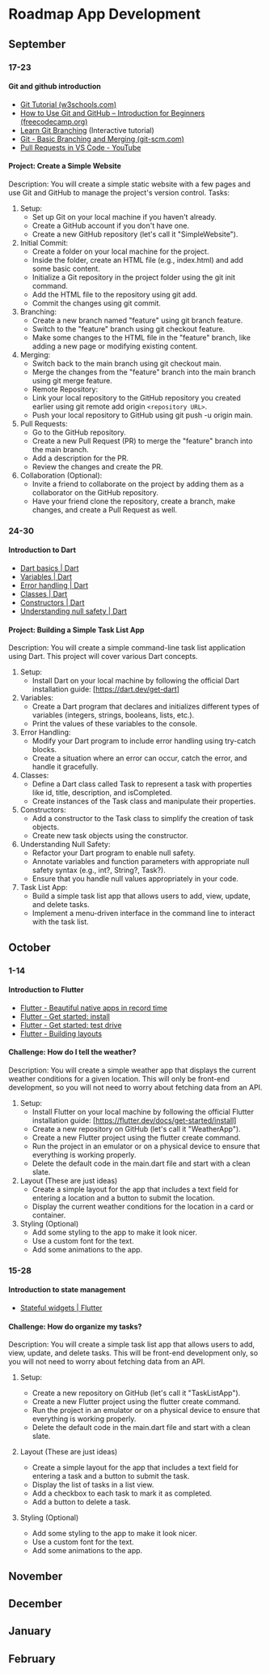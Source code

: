 # Roadmap App Development

## September

### 17-23

#### Git and github introduction

- [Git Tutorial (w3schools.com)](https://www.w3schools.com/git/default.asp)
- [How to Use Git and GitHub – Introduction for Beginners (freecodecamp.org)](https://www.freecodecamp.org/news/introduction-to-git-and-github/)
- [Learn Git Branching](https://learngitbranching.js.org/) (Interactive tutorial)
- [Git - Basic Branching and Merging (git-scm.com)](https://git-scm.com/book/en/v2/Git-Branching-Basic-Branching-and-Merging)
- [Pull Requests in VS Code - YouTube](https://www.youtube.com/watch?v=LdSwWxVzUpo)

#### Project: Create a Simple Website

Description: You will create a simple static website with a few pages and use Git and GitHub to manage the project's version control.
Tasks:

1. Setup:
   - Set up Git on your local machine if you haven't already.
   - Create a GitHub account if you don't have one.
   - Create a new GitHub repository (let's call it "SimpleWebsite").
2. Initial Commit:
   - Create a folder on your local machine for the project.
   - Inside the folder, create an HTML file (e.g., index.html) and add some basic content.
   - Initialize a Git repository in the project folder using the git init command.
   - Add the HTML file to the repository using git add.
   - Commit the changes using git commit.
3. Branching:
   - Create a new branch named "feature" using git branch feature.
   - Switch to the "feature" branch using git checkout feature.
   - Make some changes to the HTML file in the "feature" branch, like adding a new page or modifying existing content.
4. Merging:
   - Switch back to the main branch using git checkout main.
   - Merge the changes from the "feature" branch into the main branch using git merge feature.
   - Remote Repository:
   - Link your local repository to the GitHub repository you created earlier using git remote add origin `<repository URL>`.
   - Push your local repository to GitHub using git push -u origin main.
5. Pull Requests:
   - Go to the GitHub repository.
   - Create a new Pull Request (PR) to merge the "feature" branch into the main branch.
   - Add a description for the PR.
   - Review the changes and create the PR.
6. Collaboration (Optional):
   - Invite a friend to collaborate on the project by adding them as a collaborator on the GitHub repository.
   - Have your friend clone the repository, create a branch, make changes, and create a Pull Request as well.

### 24-30

#### Introduction to Dart

- [Dart basics | Dart](https://dart.dev/language)
- [Variables | Dart](https://dart.dev/language/variables)
- [Error handling | Dart](https://dart.dev/language/error-handling)
- [Classes | Dart](https://dart.dev/language/classes)
- [Constructors | Dart](https://dart.dev/language/constructors)
- [Understanding null safety | Dart](https://dart.dev/null-safety/understanding-null-safety)

#### Project: Building a Simple Task List App

Description: You will create a simple command-line task list application using Dart. This project will cover various Dart concepts.

1. Setup:
   - Install Dart on your local machine by following the official Dart installation guide: [https://dart.dev/get-dart]
2. Variables:
   - Create a Dart program that declares and initializes different types of variables (integers, strings, booleans, lists, etc.).
   - Print the values of these variables to the console.
3. Error Handling:
   - Modify your Dart program to include error handling using try-catch blocks.
   - Create a situation where an error can occur, catch the error, and handle it gracefully.
4. Classes:
   - Define a Dart class called Task to represent a task with properties like id, title, description, and isCompleted.
   - Create instances of the Task class and manipulate their properties.
5. Constructors:
   - Add a constructor to the Task class to simplify the creation of task objects.
   - Create new task objects using the constructor.
6. Understanding Null Safety:
   - Refactor your Dart program to enable null safety.
   - Annotate variables and function parameters with appropriate null safety syntax (e.g., int?, String?, Task?).
   - Ensure that you handle null values appropriately in your code.
7. Task List App:
   - Build a simple task list app that allows users to add, view, update, and delete tasks.
   - Implement a menu-driven interface in the command line to interact with the task list.

## October

### 1-14

#### Introduction to Flutter

- [Flutter - Beautiful native apps in record time](https://flutter.dev/)
- [Flutter - Get started: install](https://flutter.dev/docs/get-started/install)
- [Flutter - Get started: test drive](https://flutter.dev/docs/get-started/test-drive)
- [Flutter - Building layouts](https://flutter.dev/docs/development/ui/layout)

#### Challenge: How do I tell the weather?

Description: You will create a simple weather app that displays the current weather conditions for a given location. This will only be front-end development, so you will not need to worry about fetching data from an API.

1. Setup:
   - Install Flutter on your local machine by following the official Flutter installation guide: [https://flutter.dev/docs/get-started/install]
   - Create a new repository on GitHub (let's call it "WeatherApp").
   - Create a new Flutter project using the flutter create command.
   - Run the project in an emulator or on a physical device to ensure that everything is working properly.
   - Delete the default code in the main.dart file and start with a clean slate.
2. Layout (These are just ideas)
    - Create a simple layout for the app that includes a text field for entering a location and a button to submit the location.
    - Display the current weather conditions for the location in a card or container.
3. Styling (Optional)
    - Add some styling to the app to make it look nicer.
    - Use a custom font for the text.
    - Add some animations to the app.

### 15-28

#### Introduction to state management

- [Stateful widgets | Flutter](https://www.geeksforgeeks.org/flutter-stateful-widget/)

#### Challenge: How do organize my tasks?

Description: You will create a simple task list app that allows users to add, view, update, and delete tasks. This will be front-end development only, so you will not need to worry about fetching data from an API.

1. Setup:
   - Create a new repository on GitHub (let's call it "TaskListApp").
   - Create a new Flutter project using the flutter create command.
   - Run the project in an emulator or on a physical device to ensure that everything is working properly.
   - Delete the default code in the main.dart file and start with a clean slate.

2. Layout (These are just ideas)
    - Create a simple layout for the app that includes a text field for entering a task and a button to submit the task.
    - Display the list of tasks in a list view.
    - Add a checkbox to each task to mark it as completed.
    - Add a button to delete a task.
3. Styling (Optional)
    - Add some styling to the app to make it look nicer.
    - Use a custom font for the text.
    - Add some animations to the app.

## November

## December

## January

## February
